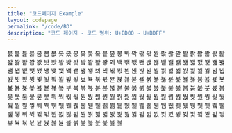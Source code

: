 ```yaml
---
title: "코드페이지 Example"
layout: codepage
permalink: "/code/BD"
description: "코드 페이지 - 코드 범위: U+BD00 ~ U+BDFF"
---
```


<span class="character">봀</span>
<span class="character">봁</span>
<span class="character">봂</span>
<span class="character">봃</span>
<span class="character">봄</span>
<span class="character">봅</span>
<span class="character">봆</span>
<span class="character">봇</span>
<span class="character">봈</span>
<span class="character">봉</span>
<span class="character">봊</span>
<span class="character">봋</span>
<span class="character">봌</span>
<span class="character">봍</span>
<span class="character">봎</span>
<span class="character">봏</span>
<span class="character">봐</span>
<span class="character">봑</span>
<span class="character">봒</span>
<span class="character">봓</span>
<span class="character">봔</span>
<span class="character">봕</span>
<span class="character">봖</span>
<span class="character">봗</span>
<span class="character">봘</span>
<span class="character">봙</span>
<span class="character">봚</span>
<span class="character">봛</span>
<span class="character">봜</span>
<span class="character">봝</span>
<span class="character">봞</span>
<span class="character">봟</span>
<span class="character">봠</span>
<span class="character">봡</span>
<span class="character">봢</span>
<span class="character">봣</span>
<span class="character">봤</span>
<span class="character">봥</span>
<span class="character">봦</span>
<span class="character">봧</span>
<span class="character">봨</span>
<span class="character">봩</span>
<span class="character">봪</span>
<span class="character">봫</span>
<span class="character">봬</span>
<span class="character">봭</span>
<span class="character">봮</span>
<span class="character">봯</span>
<span class="character">봰</span>
<span class="character">봱</span>
<span class="character">봲</span>
<span class="character">봳</span>
<span class="character">봴</span>
<span class="character">봵</span>
<span class="character">봶</span>
<span class="character">봷</span>
<span class="character">봸</span>
<span class="character">봹</span>
<span class="character">봺</span>
<span class="character">봻</span>
<span class="character">봼</span>
<span class="character">봽</span>
<span class="character">봾</span>
<span class="character">봿</span>
<span class="character">뵀</span>
<span class="character">뵁</span>
<span class="character">뵂</span>
<span class="character">뵃</span>
<span class="character">뵄</span>
<span class="character">뵅</span>
<span class="character">뵆</span>
<span class="character">뵇</span>
<span class="character">뵈</span>
<span class="character">뵉</span>
<span class="character">뵊</span>
<span class="character">뵋</span>
<span class="character">뵌</span>
<span class="character">뵍</span>
<span class="character">뵎</span>
<span class="character">뵏</span>
<span class="character">뵐</span>
<span class="character">뵑</span>
<span class="character">뵒</span>
<span class="character">뵓</span>
<span class="character">뵔</span>
<span class="character">뵕</span>
<span class="character">뵖</span>
<span class="character">뵗</span>
<span class="character">뵘</span>
<span class="character">뵙</span>
<span class="character">뵚</span>
<span class="character">뵛</span>
<span class="character">뵜</span>
<span class="character">뵝</span>
<span class="character">뵞</span>
<span class="character">뵟</span>
<span class="character">뵠</span>
<span class="character">뵡</span>
<span class="character">뵢</span>
<span class="character">뵣</span>
<span class="character">뵤</span>
<span class="character">뵥</span>
<span class="character">뵦</span>
<span class="character">뵧</span>
<span class="character">뵨</span>
<span class="character">뵩</span>
<span class="character">뵪</span>
<span class="character">뵫</span>
<span class="character">뵬</span>
<span class="character">뵭</span>
<span class="character">뵮</span>
<span class="character">뵯</span>
<span class="character">뵰</span>
<span class="character">뵱</span>
<span class="character">뵲</span>
<span class="character">뵳</span>
<span class="character">뵴</span>
<span class="character">뵵</span>
<span class="character">뵶</span>
<span class="character">뵷</span>
<span class="character">뵸</span>
<span class="character">뵹</span>
<span class="character">뵺</span>
<span class="character">뵻</span>
<span class="character">뵼</span>
<span class="character">뵽</span>
<span class="character">뵾</span>
<span class="character">뵿</span>
<span class="character">부</span>
<span class="character">북</span>
<span class="character">붂</span>
<span class="character">붃</span>
<span class="character">분</span>
<span class="character">붅</span>
<span class="character">붆</span>
<span class="character">붇</span>
<span class="character">불</span>
<span class="character">붉</span>
<span class="character">붊</span>
<span class="character">붋</span>
<span class="character">붌</span>
<span class="character">붍</span>
<span class="character">붎</span>
<span class="character">붏</span>
<span class="character">붐</span>
<span class="character">붑</span>
<span class="character">붒</span>
<span class="character">붓</span>
<span class="character">붔</span>
<span class="character">붕</span>
<span class="character">붖</span>
<span class="character">붗</span>
<span class="character">붘</span>
<span class="character">붙</span>
<span class="character">붚</span>
<span class="character">붛</span>
<span class="character">붜</span>
<span class="character">붝</span>
<span class="character">붞</span>
<span class="character">붟</span>
<span class="character">붠</span>
<span class="character">붡</span>
<span class="character">붢</span>
<span class="character">붣</span>
<span class="character">붤</span>
<span class="character">붥</span>
<span class="character">붦</span>
<span class="character">붧</span>
<span class="character">붨</span>
<span class="character">붩</span>
<span class="character">붪</span>
<span class="character">붫</span>
<span class="character">붬</span>
<span class="character">붭</span>
<span class="character">붮</span>
<span class="character">붯</span>
<span class="character">붰</span>
<span class="character">붱</span>
<span class="character">붲</span>
<span class="character">붳</span>
<span class="character">붴</span>
<span class="character">붵</span>
<span class="character">붶</span>
<span class="character">붷</span>
<span class="character">붸</span>
<span class="character">붹</span>
<span class="character">붺</span>
<span class="character">붻</span>
<span class="character">붼</span>
<span class="character">붽</span>
<span class="character">붾</span>
<span class="character">붿</span>
<span class="character">뷀</span>
<span class="character">뷁</span>
<span class="character">뷂</span>
<span class="character">뷃</span>
<span class="character">뷄</span>
<span class="character">뷅</span>
<span class="character">뷆</span>
<span class="character">뷇</span>
<span class="character">뷈</span>
<span class="character">뷉</span>
<span class="character">뷊</span>
<span class="character">뷋</span>
<span class="character">뷌</span>
<span class="character">뷍</span>
<span class="character">뷎</span>
<span class="character">뷏</span>
<span class="character">뷐</span>
<span class="character">뷑</span>
<span class="character">뷒</span>
<span class="character">뷓</span>
<span class="character">뷔</span>
<span class="character">뷕</span>
<span class="character">뷖</span>
<span class="character">뷗</span>
<span class="character">뷘</span>
<span class="character">뷙</span>
<span class="character">뷚</span>
<span class="character">뷛</span>
<span class="character">뷜</span>
<span class="character">뷝</span>
<span class="character">뷞</span>
<span class="character">뷟</span>
<span class="character">뷠</span>
<span class="character">뷡</span>
<span class="character">뷢</span>
<span class="character">뷣</span>
<span class="character">뷤</span>
<span class="character">뷥</span>
<span class="character">뷦</span>
<span class="character">뷧</span>
<span class="character">뷨</span>
<span class="character">뷩</span>
<span class="character">뷪</span>
<span class="character">뷫</span>
<span class="character">뷬</span>
<span class="character">뷭</span>
<span class="character">뷮</span>
<span class="character">뷯</span>
<span class="character">뷰</span>
<span class="character">뷱</span>
<span class="character">뷲</span>
<span class="character">뷳</span>
<span class="character">뷴</span>
<span class="character">뷵</span>
<span class="character">뷶</span>
<span class="character">뷷</span>
<span class="character">뷸</span>
<span class="character">뷹</span>
<span class="character">뷺</span>
<span class="character">뷻</span>
<span class="character">뷼</span>
<span class="character">뷽</span>
<span class="character">뷾</span>
<span class="character">뷿</span>